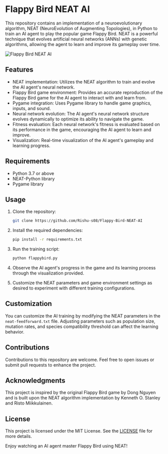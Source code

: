 # Flappy Bird NEAT AI

This repository contains an implementation of a neuroevolutionary algorithm, NEAT (NeuroEvolution of Augmenting Topologies), in Python to train an AI agent to play the popular game Flappy Bird. NEAT is a powerful technique that evolves artificial neural networks (ANNs) with genetic algorithms, allowing the agent to learn and improve its gameplay over time.

![Flappy Bird NEAT AI](flappy_bird_neat.gif)

## Features

 - NEAT implementation: Utilizes the NEAT algorithm to train and evolve the AI agent's neural network.
 - Flappy Bird game environment: Provides an accurate reproduction of the Flappy Bird game for the AI agent to interact with and learn from.
 - Pygame integration: Uses Pygame library to handle game graphics, inputs, and sound.
 - Neural network evolution: The AI agent's neural network structure evolves dynamically to optimize its ability to navigate the game.
 - Fitness evaluation: Each neural network's fitness is evaluated based on its performance in the game, encouraging the AI agent to learn and improve.
 - Visualization: Real-time visualization of the AI agent's gameplay and learning progress.

## Requirements

- Python 3.7 or above
- NEAT-Python library
- Pygame library

## Usage

1. Clone the repository:
   ```bash
   git clone https://github.com/Rishu-s08/Flappy-Bird-NEAT-AI
   ```

2. Install the required dependencies:
   ```bash
   pip install -r requirements.txt
   ```

3. Run the training script:
   ```bash
   python flappybird.py
   ```

4. Observe the AI agent's progress in the game and its learning process through the visualization provided.
5. Customize the NEAT parameters and game environment settings as desired to experiment with different training configurations.


## Customization

You can customize the AI training by modifying the NEAT parameters in the `neat-feedforward.txt` file. Adjusting parameters such as population size, mutation rates, and species compatibility threshold can affect the learning behavior.

## Contributions

Contributions to this repository are welcome. Feel free to open issues or submit pull requests to enhance the project.

## Acknowledgments

This project is inspired by the original Flappy Bird game by Dong Nguyen and is built upon the NEAT algorithm implementation by Kenneth O. Stanley and Risto Miikkulainen.

## License

This project is licensed under the MIT License. See the [LICENSE](LICENSE) file for more details.

Enjoy watching an AI agent master Flappy Bird using NEAT!
